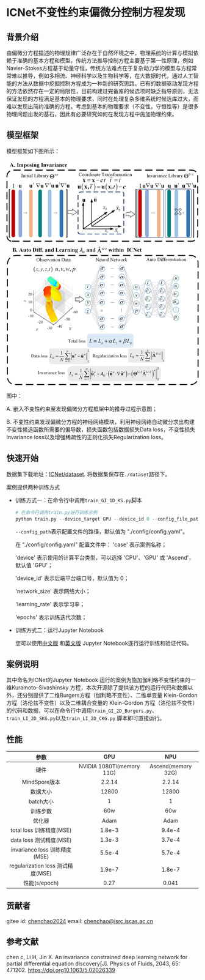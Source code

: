 # ICNet不变性约束偏微分控制方程发现

## 背景介绍

由偏微分方程描述的物理规律广泛存在于自然环境之中，物理系统的计算与模拟依赖于准确的基本方程和模型，传统方法推导控制方程主要基于第一性原理，例如Navier-Stokes方程基于动量守恒，传统方法难点在于复杂动力学的模型与方程常常难以推导，例如多相流、神经科学以及生物科学等，在大数据时代，通过人工智能的方法从数据中挖掘控制方程成为一种新的研究思路。已有的数据驱动发现方程的方法依然存在一定的局限性，目前构建过完备库的候选项时缺乏指导原则，无法保证发现的方程满足基本的物理要求，同时在处理复杂多维系统时候选库过大，而难以发现出简约准确的方程。考虑到基本的物理要求（不变性，守恒性等）是很多物理问题出发的基石，因此有必要研究如何在发现方程中施加物理约束。

## 模型框架

模型框架如下图所示：

![ICNet](images/ICNet.png)

图中：

A. 嵌入不变性约束至发现偏微分方程框架中的推导过程示意图；

B. 不变性约束发现偏微分方程的神经网络模块，利用神经网络自动微分求出构建不变性候选函数所需要的偏导数，损失函数包括数据损失Data loss，不变性损失Invariance loss以及增强稀疏性的正则化损失Regularization loss。

## 快速开始

数据集下载地址：[ICNet/dataset](https://download-mindspore.osinfra.cn/mindscience/mindflow/dataset/applications/research/ICNet/). 将数据集保存在`./dataset`路径下。

案例提供两种训练方式

- 训练方式一：在命令行中调用`train_GI_1D_KS.py`脚本

  ```python
  # 在命令行调用train.py进行训练示例
  python train.py --device_target GPU --device_id 0 --config_file_path ./config/ICNet_KS.yaml

  ```

  `--config_path`表示配置文件的路径，默认值为 "./config/config.yaml"。

  在 "./config/config.yaml" 配置文件中：
  'case' 表示案例名称；

  'device' 表示使用的计算平台类型，可以选择 'CPU'、'GPU' 或 'Ascend'，默认值 'GPU'；

  'device_id' 表示后端平台端口号，默认值为 0；

  'network_size' 表示网络大小；

  'learning_rate' 表示学习率；

  'epochs' 表示训练迭代次数；

- 训练方式二：运行Jupyter Notebook

  您可以使用[中文版](./ICNet_CN.ipynb) 和[英文版](./ICNet.ipynb) Jupyter Notebook逐行运行训练和验证代码。

## 案例说明

其中命名为ICNet的Jupyter Notebook 运行的案例为施加伽利略不变性约束的一维Kuramoto–Sivashinsky 方程，本次开源除了提供该方程的运行代码和数据以外，还分别提供了二维Burgers方程（伽利略不变性）、二维单变量 Klein-Gordon 方程（洛伦兹不变性）以及二维耦合变量的 Klein-Gordon 方程（洛伦兹不变性）的代码和数据，可以在命令行中调用`train_GI_2D_Burgers.py`、`train_LI_2D_SKG.py`以及`train_LI_2D_CKG.py` 脚本即可直接运行。

## 性能

|         参数          |           GPU           |        NPU         |
|:-------------------:|:-----------------------:|:------------------:|
|         硬件          | NVIDIA 1080Ti(memory 11G) | Ascend(memory 32G) |
|     MindSpore版本     |         2.2.14          |       2.2.14       |
|        数据大小       |          12800          |       12800        |
|       batch大小       |           1             |        1           |
|        训练步数       |           60w           |        60w         |
|         优化器        |         Adam            |      Adam          |
|  total loss 训练精度(MSE)  |         1.8e-3     |       9.4e-4       |
|  data loss 测试精度(MSE)  |         1.3e-3      |       3.7e-4       |
| invariance loss 训练精度(MSE)  |         5.5e-4          |       5.7e-4       |
| regularization loss 测试精度(MSE)  |         1.9e-7      |       1.8e-7       |
|     性能(s/epoch)      |          0.27           |        0.041        |

## 贡献者

gitee id: [chenchao2024](https://gitee.com/chenchao2024)
email: chenchao@isrc.iscas.ac.cn

## 参考文献

chen c, Li H, Jin X. An invariance constrained deep learning network
for partial differential equation discovery[J]. Physics of Fluids, 2043, 65: 471202.  https://doi.org10.1063/5.02026339

